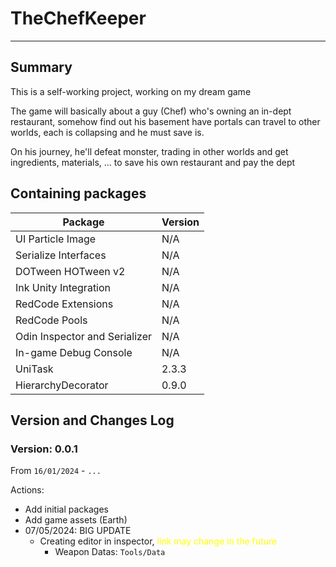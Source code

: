 # TheChefKeeper

---
## Summary
This is a self-working project, working on my dream game

The game will basically about a guy (Chef) who's owning an in-dept restaurant, somehow find out his basement have portals can travel to other worlds, each is collapsing and he must save is.

On his journey, he'll defeat monster, trading in other worlds and get ingredients, materials, ... to save his own restaurant and pay the dept

## Containing packages
|Package| Version |
|---|---------|
|UI Particle Image| N/A     |
|Serialize Interfaces| N/A     |
|DOTween HOTween v2| N/A     |
|Ink Unity Integration| N/A     |
|RedCode Extensions| N/A     |
|RedCode Pools| N/A     |
|Odin Inspector and Serializer| N/A     |
|In-game Debug Console| N/A     |
|UniTask| 2.3.3   |
|HierarchyDecorator| 0.9.0   |

## Version and Changes Log
### Version: 0.0.1
From `16/01/2024` - `...`

Actions:
- Add initial packages
- Add game assets (Earth)
- 07/05/2024: BIG UPDATE
  - Creating editor in inspector, <span style="color:yellow"> link may change in the future </span>
    - Weapon Datas: `Tools/Data`